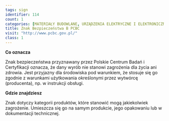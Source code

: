 ```yaml
---
tags: sign
identifier: 114
count: 1
categories: [MATERIAŁY BUDOWLANE, URZĄDZENIA ELEKTRYCZNE I ELEKTRONICZNE, ZABAWKI, ODPADY]
title: Znak Bezpieczeństwa B PCBC
visit: "http://www.pcbc.gov.pl/"
class: 1
---
```

**Co oznacza**

Znak bezpieczeństwa przyznawany przez Polskie Centrum Badań i Certyfikacji oznacza, że dany wyrób nie stanowi zagrożenia dla życia ani zdrowia. Jest przyjazny dla środowiska pod warunkiem, że stosuje się go zgodnie z warunkami użytkowania określonymi przez wytwórcę (producenta), np. w instrukcji obsługi.

**Gdzie znajdziesz**

Znak dotyczy kategorii produktów, które stanowić mogą jakiekolwiek zagrożenie. Umieszcza się go na samym produkcie, jego opakowaniu lub w dokumentacji technicznej.
